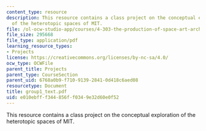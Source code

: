 ```yaml
---
content_type: resource
description: This resource contains a class project on the conceptual exploration
  of the heterotopic spaces of MIT.
file: /ol-ocw-studio-app/courses/4-303-the-production-of-space-art-architecture-and-urbanism-in-dialogue-fall-2006/e010ebfff344856ff0349e32d60e0f52_group1_text.pdf
file_size: 295668
file_type: application/pdf
learning_resource_types:
- Projects
license: https://creativecommons.org/licenses/by-nc-sa/4.0/
ocw_type: OCWFile
parent_title: Projects
parent_type: CourseSection
parent_uid: 6768a0b9-f710-9139-2841-0d418c6aed08
resourcetype: Document
title: group1_text.pdf
uid: e010ebff-f344-856f-f034-9e32d60e0f52
---
```

This resource contains a class project on the conceptual exploration of the heterotopic spaces of MIT.